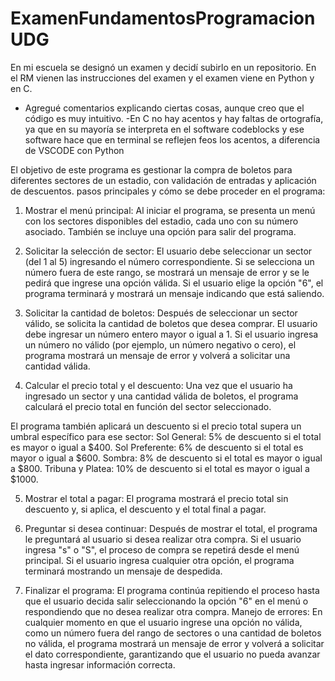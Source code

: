 # ExamenFundamentosProgramacionUDG
En mi escuela se designó un examen y decidí subirlo en un repositorio. En el RM vienen las instrucciones del examen y el examen viene en Python y en C.

- Agregué comentarios explicando ciertas cosas, aunque creo que el código es muy intuitivo.
-En C no hay acentos y hay faltas de ortografía, ya que en su mayoría se interpreta en el software codeblocks y ese software
hace que en terminal se reflejen feos los acentos, a diferencia de VSCODE con Python


El objetivo de este programa es gestionar la compra de boletos para diferentes sectores de un estadio, con validación de entradas y aplicación de descuentos. pasos principales y cómo se debe proceder en el programa:

1. Mostrar el menú principal:
Al iniciar el programa, se presenta un menú con los sectores disponibles del estadio, cada uno con su número asociado. También se incluye una opción para salir del programa.

2. Solicitar la selección de sector:
El usuario debe seleccionar un sector (del 1 al 5) ingresando el número correspondiente. Si se selecciona un número fuera de este rango, se mostrará un mensaje de error y se le pedirá que ingrese una opción válida.
Si el usuario elige la opción "6", el programa terminará y mostrará un mensaje indicando que está saliendo.

3. Solicitar la cantidad de boletos:
Después de seleccionar un sector válido, se solicita la cantidad de boletos que desea comprar. El usuario debe ingresar un número entero mayor o igual a 1.
Si el usuario ingresa un número no válido (por ejemplo, un número negativo o cero), el programa mostrará un mensaje de error y volverá a solicitar una cantidad válida.

4. Calcular el precio total y el descuento:
Una vez que el usuario ha ingresado un sector y una cantidad válida de boletos, el programa calculará el precio total en función del sector seleccionado.

El programa también aplicará un descuento si el precio total supera un umbral específico para ese sector:
Sol General: 5% de descuento si el total es mayor o igual a $400.
Sol Preferente: 6% de descuento si el total es mayor o igual a $600.
Sombra: 8% de descuento si el total es mayor o igual a $800.
Tribuna y Platea: 10% de descuento si el total es mayor o igual a $1000.

5. Mostrar el total a pagar:
El programa mostrará el precio total sin descuento y, si aplica, el descuento y el total final a pagar.

6. Preguntar si desea continuar:
Después de mostrar el total, el programa le preguntará al usuario si desea realizar otra compra.
Si el usuario ingresa "s" o "S", el proceso de compra se repetirá desde el menú principal.
Si el usuario ingresa cualquier otra opción, el programa terminará mostrando un mensaje de despedida.

7. Finalizar el programa:
El programa continúa repitiendo el proceso hasta que el usuario decida salir seleccionando la opción "6" en el menú o respondiendo que no desea realizar otra compra.
Manejo de errores:
En cualquier momento en que el usuario ingrese una opción no válida, como un número fuera del rango de sectores o una cantidad de boletos no válida, el programa mostrará un mensaje de error y volverá a solicitar el dato correspondiente, garantizando que el usuario no pueda avanzar hasta ingresar información correcta.                
